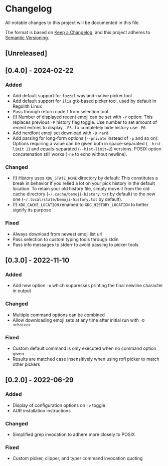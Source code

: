 # Changelog

All notable changes to this project will be documented in this file.

The format is based on [Keep a Changelog](https://keepachangelog.com/en/1.0.0/),
and this project adheres to [Semantic Versioning](https://semver.org/spec/v2.0.0.html).

## [Unreleased]

<!-- ### Added -->

<!-- ### Changed -->

<!-- ### Deprecated -->

<!-- ### Removed -->

<!-- ### Fixed -->

<!-- ### Security -->

## [0.4.0] - 2024-02-22

### Added

- Add default support for `fuzzel` wayland-native picker tool
- Add default support for `ilia` gtk-based picker tool, used by default in Regolith Linux
- Pass through return code 1 from selection tool
- (!) Number of displayed recent emoji can be set with `-P` option:
  This replaces previous `-P` history flag toggle. Use number to set amount of recent
  entries to display, `-P3`. To completely hide history use `-P0`.
- Add nerdfont emoji set download with `-D nerd`
- Add parsing for long-form options (`--private` instead of `-p` and so on):
  Options requiring a value can be given both in space-separated (`--hist-limit 2`)
  and equals-separated (`--hist-limit=2`) versions. POSIX option concatenation still
  works (`-ne` to echo without newline).

### Changed

- (!) History uses `XDG_STATE_HOME` directory by default:
  This constitutes a break in behavior if you relied a lot on your pick history in the default
  location. To retain your old history file, simply move it from the old cache directory
  (`~/.cache/bemoji-history.txt` by default) to the new one (`~/.local/state/bemoji-history.txt`
  by default).
- (!) `XDG_CACHE_LOCATION` renamed to `XDG_HISTORY_LOCATION` to better signify its purpose

### Fixed

- Always download from newest emoji list url
- Pass selection to custom typing tools through stdin
- Pass info messages to stderr to avoid passing to picker tools

## [0.3.0] - 2022-11-10

### Added

- Add new option `-n` which suppresses printing the final newline character in output

### Changed

- Multiple command options can be combined
- Allow downloading emoji sets at any time after initial run with `-D <choice>`

### Fixed

- Custom default command is only executed when no command option given
- Results are matched case insensitively when using rofi picker to match other pickers

## [0.2.0] - 2022-06-29

### Added

- Display of configuration options on `-v` toggle
- AUR installation instructions

### Changed

- Simplified grep invocation to adhere more closely to POSIX

### Fixed

- Custom picker, clipper, and typer command invocation quoting
